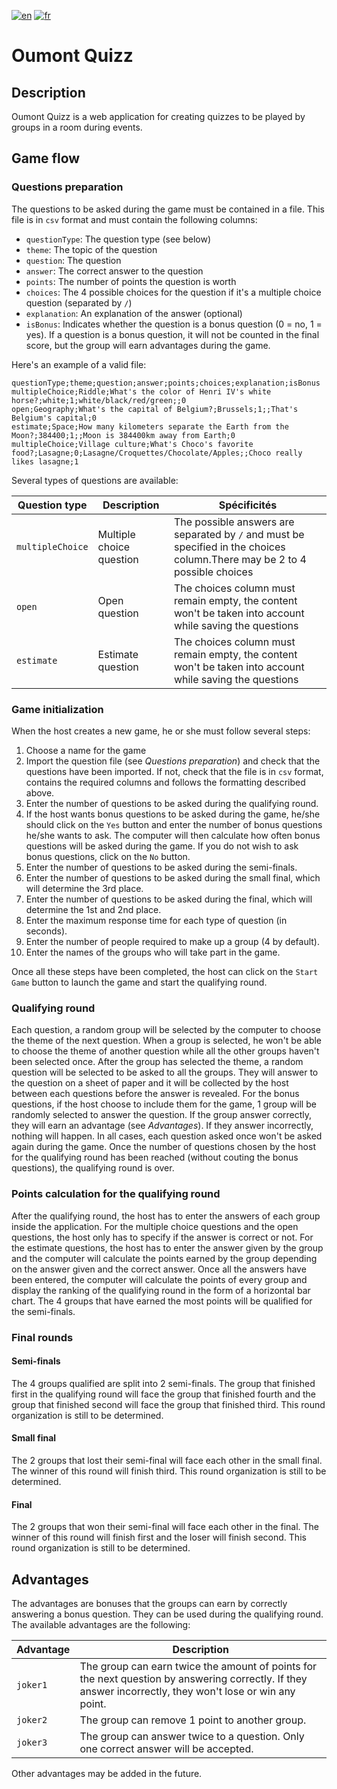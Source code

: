 [![en](https://img.shields.io/badge/language-english-brightgreen)](./README.md)
[![fr](https://img.shields.io/badge/langue-français-red)](./README.fr.md)

# Oumont Quizz

## Description

Oumont Quizz is a web application for creating quizzes to be played by groups in a room during events.

## Game flow

### Questions preparation

The questions to be asked during the game must be contained in a file. This file is in `csv` format and must contain the following columns:

- `questionType`: The question type (see below)
- `theme`: The topic of the question
- `question`: The question
- `answer`: The correct answer to the question
- `points`: The number of points the question is worth
- `choices`: The 4 possible choices for the question if it's a multiple choice question (separated by `/`)
- `explanation`: An explanation of the answer (optional)
- `isBonus`: Indicates whether the question is a bonus question (0 = no, 1 = yes). If a question is a bonus question, it will not be counted in the final score, but the group will earn advantages during the game.

Here's an example of a valid file:

```csv
questionType;theme;question;answer;points;choices;explanation;isBonus
multipleChoice;Riddle;What's the color of Henri IV's white horse?;white;1;white/black/red/green;;0
open;Geography;What's the capital of Belgium?;Brussels;1;;That's Belgium's capital;0
estimate;Space;How many kilometers separate the Earth from the Moon?;384400;1;;Moon is 384400km away from Earth;0
multipleChoice;Village culture;What's Choco's favorite food?;Lasagne;0;Lasagne/Croquettes/Chocolate/Apples;;Choco really likes lasagne;1
```

Several types of questions are available:

| Question type    | Description              | Spécificités                                                                                                               |
| ---------------- | ------------------------ | -------------------------------------------------------------------------------------------------------------------------- |
| `multipleChoice` | Multiple choice question | The possible answers are separated by `/` and must be specified in the choices column.There may be 2 to 4 possible choices |
| `open`           | Open question            | The choices column must remain empty, the content won't be taken into account while saving the questions                   |
| `estimate`       | Estimate question        | The choices column must remain empty, the content won't be taken into account while saving the questions                   |

### Game initialization

When the host creates a new game, he or she must follow several steps:

1. Choose a name for the game
2. Import the question file (see _Questions preparation_) and check that the questions have been imported. If not, check that the file is in `csv` format, contains the required columns and follows the formatting described above.
3. Enter the number of questions to be asked during the qualifying round.
4. If the host wants bonus questions to be asked during the game, he/she should click on the `Yes` button and enter the number of bonus questions he/she wants to ask. The computer will then calculate how often bonus questions will be asked during the game. If you do not wish to ask bonus questions, click on the `No` button.
5. Enter the number of questions to be asked during the semi-finals.
6. Enter the number of questions to be asked during the small final, which will determine the 3rd place.
7. Enter the number of questions to be asked during the final, which will determine the 1st and 2nd place.
8. Enter the maximum response time for each type of question (in seconds).
9. Enter the number of people required to make up a group (4 by default).
10. Enter the names of the groups who will take part in the game.

Once all these steps have been completed, the host can click on the `Start Game` button to launch the game and start the qualifying round.

### Qualifying round

Each question, a random group will be selected by the computer to choose the theme of the next question. When a group is selected, he won't be able to choose the theme of another question while all the other groups haven't been selected once.
After the group has selected the theme, a random question will be selected to be asked to all the groups. They will answer to the question on a sheet of paper and it will be collected by the host between each questions before the answer is revealed.
For the bonus questions, if the host choose to include them for the game, 1 group will be randomly selected to answer the question. If the group answer correctly, they will earn an advantage (see _Advantages_). If they answer incorrectly, nothing will happen.
In all cases, each question asked once won't be asked again during the game.
Once the number of questions chosen by the host for the qualifying round has been reached (without couting the bonus questions), the qualifying round is over.

### Points calculation for the qualifying round

After the qualifying round, the host has to enter the answers of each group inside the application.
For the multiple choice questions and the open questions, the host only has to specify if the answer is correct or not.
For the estimate questions, the host has to enter the answer given by the group and the computer will calculate the points earned by the group depending on the answer given and the correct answer.
Once all the answers have been entered, the computer will calculate the points of every group and display the ranking of the qualifying round in the form of a horizontal bar chart.
The 4 groups that have earned the most points will be qualified for the semi-finals.

### Final rounds

#### Semi-finals

The 4 groups qualified are split into 2 semi-finals. The group that finished first in the qualifying round will face the group that finished fourth and the group that finished second will face the group that finished third.
This round organization is still to be determined.

#### Small final

The 2 groups that lost their semi-final will face each other in the small final. The winner of this round will finish third.
This round organization is still to be determined.

#### Final

The 2 groups that won their semi-final will face each other in the final. The winner of this round will finish first and the loser will finish second.
This round organization is still to be determined.

## Advantages

The advantages are bonuses that the groups can earn by correctly answering a bonus question. They can be used during the qualifying round.
The available advantages are the following:

| Advantage | Description                                                                                                                                               |
| --------- | --------------------------------------------------------------------------------------------------------------------------------------------------------- |
| `joker1`  | The group can earn twice the amount of points for the next question by answering correctly. If they answer incorrectly, they won't lose or win any point. |
| `joker2`  | The group can remove 1 point to another group.                                                                                                            |
| `joker3`  | The group can answer twice to a question. Only one correct answer will be accepted.                                                                       |

Other advantages may be added in the future.
